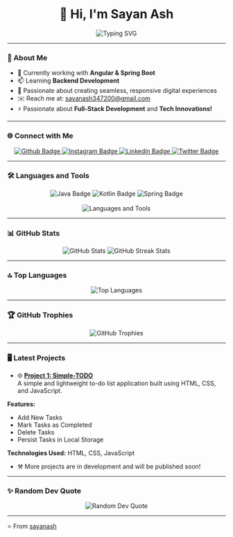 <h1 align="center">👋 Hi, I'm Sayan Ash</h1>

<p align="center">
  <img src="https://readme-typing-svg.herokuapp.com?font=Roboto&size=30&color=3498db&center=true&vCenter=true&width=450&lines=Full-Stack+Developer;Android+%26+Web+Enthusiast;Open+Source+Contributor" alt="Typing SVG">
</p>

---

### 🚀 About Me
- 🔭 Currently working with **Angular & Spring Boot**
- 📫 Learning **Backend Development**
- 🌱 Passionate about creating seamless, responsive digital experiences
- ✉️ Reach me at: [sayanash347200@gmail.com](mailto:sayanash347200@gmail.com)
- ⚡ Passionate about **Full-Stack Development** and **Tech Innovations!**

---

### 🌐 Connect with Me
<p align="center">
  <a href="https://github.com/sayanash" target="_blank">
    <img src="https://img.shields.io/badge/Github-211F1F?style=for-the-badge&logo=github&logoColor=white" alt="Github Badge"/>
  </a>
  <a href="https://www.instagram.com/s.y.n__a.s.h" target="_blank">
    <img src="https://img.shields.io/badge/Instagram-purple?style=for-the-badge&logo=instagram&logoColor=white" alt="Instagram Badge"/>
  </a>
  <a href="https://www.linkedin.com/in/sayanash" target="_blank">
    <img src="https://img.shields.io/badge/Linkedin-blue?style=for-the-badge&logo=linkedin&logoColor=white" alt="Linkedin Badge"/>
  </a>
  <a href="https://twitter.com/sayan_ash_" target="_blank">
    <img src="https://img.shields.io/badge/Twitter-1DA1F2?style=for-the-badge&logo=twitter&logoColor=white" alt="Twitter Badge"/>
  </a>
</p>

---

### 🛠️ Languages and Tools
<p align="center">
  <img src="https://img.shields.io/badge/Java-ED8B00?style=flat-square&logo=java&logoColor=white" alt="Java Badge" />
  <img src="https://img.shields.io/badge/Kotlin-7F52FF?style=flat-square&logo=kotlin&logoColor=white" alt="Kotlin Badge" />
  <img src="https://img.shields.io/badge/Spring-6DB33F?style=flat-square&logo=spring&logoColor=white" alt="Spring Badge" /><br><br>
  <img src="https://skillicons.dev/icons?i=html,css,js,angular,figma,mysql,androidstudio,git,github,postman&perline=13" alt="Languages and Tools" />
</p>


---

### 📊 GitHub Stats
<p align="center">
  <img src="https://github-readme-stats.vercel.app/api?username=sayanash&show_icons=true&theme=blueberry" alt="GitHub Stats" />
  <img src="https://github-readme-streak-stats.herokuapp.com/?user=sayanash&theme=blueberry" alt="GitHub Streak Stats" />
</p>

---

### 🔝 Top Languages
<p align="center">
  <img src="https://github-readme-stats.vercel.app/api/top-langs/?username=sayanash&layout=compact&theme=blueberry" alt="Top Languages" />
</p>

---

### 🏆 GitHub Trophies
<p align="center">
  <img src="https://github-profile-trophy.vercel.app/?username=sayanash&theme=onedark&no-frame=true&margin-w=15" alt="GitHub Trophies" />
</p>

---

### 🖥️ Latest Projects
- 🌐 [**Project 1: Simple-TODO**](https://github.com/sayanash/HackathonProject-AIBashers-SimpleTODO)  
  A simple and lightweight to-do list application built using HTML, CSS, and JavaScript.  

**Features:** 
  - Add New Tasks
  - Mark Tasks as Completed
  - Delete Tasks
  - Persist Tasks in Local Storage  
  
**Technologies Used:** HTML, CSS, JavaScript

- ⚒️ More projects are in development and will be published soon!

---

### ✨ Random Dev Quote
<p align="center">
  <img src="https://quotes-github-readme.vercel.app/api?type=horizontal&theme=radical" alt="Random Dev Quote" />
</p>

---

⭐️ From [sayanash](https://github.com/sayanash)
